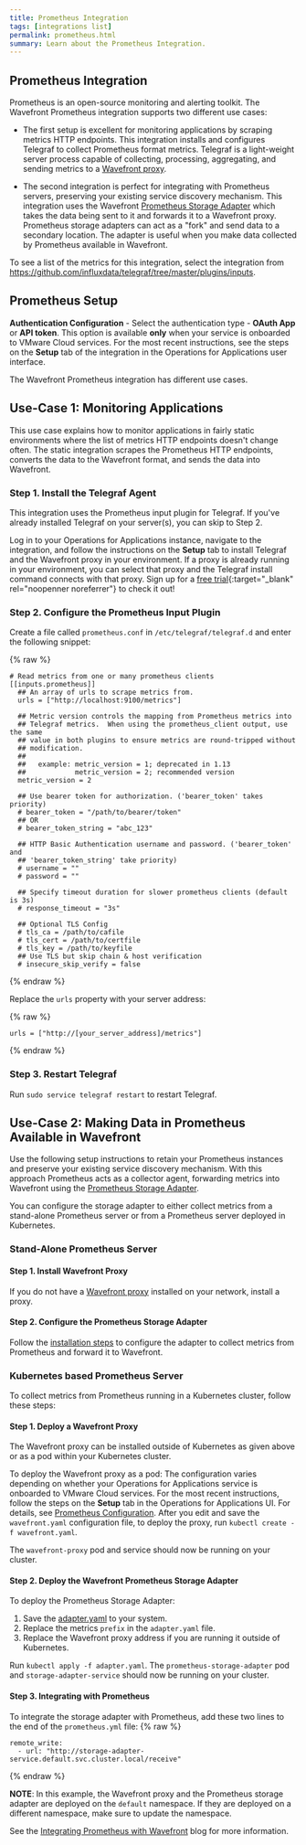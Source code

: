```yaml
---
title: Prometheus Integration
tags: [integrations list]
permalink: prometheus.html
summary: Learn about the Prometheus Integration.
---
```

## Prometheus Integration

Prometheus is an open-source monitoring and alerting toolkit. The Wavefront Prometheus integration supports two different use cases:

* The first setup is excellent for monitoring applications by scraping metrics HTTP endpoints. This integration installs and configures Telegraf to collect Prometheus format metrics. Telegraf is a light-weight server process capable of collecting, processing, aggregating, and sending metrics to a [Wavefront proxy](https://docs.wavefront.com/proxies.html).

* The second integration is perfect for integrating with Prometheus servers, preserving your existing service discovery mechanism. This integration uses the Wavefront [Prometheus Storage Adapter](https://github.com/wavefrontHQ/prometheus-storage-adapter) which takes the data being sent to it and forwards it to a Wavefront proxy. Prometheus storage adapters can act as a "fork" and send data to a secondary location. The adapter is useful when you make data collected by Prometheus available in Wavefront.


To see a list of the metrics for this integration, select the integration from <https://github.com/influxdata/telegraf/tree/master/plugins/inputs>.
## Prometheus Setup



**Authentication Configuration** - Select the authentication type - **OAuth App** or **API token**. This option is available **only** when your service is onboarded to VMware Cloud services. For the most recent instructions, see the steps on the **Setup** tab of the integration in the Operations for Applications user interface.

The Wavefront Prometheus integration has different use cases.

## Use-Case 1: Monitoring Applications
This use case explains how to monitor applications in fairly static environments where the list of metrics HTTP endpoints doesn't change often. The static integration scrapes the Prometheus HTTP endpoints, converts the data to the Wavefront format, and sends the data into Wavefront.

### Step 1. Install the Telegraf Agent

This integration uses the Prometheus input plugin for Telegraf. If you've already installed Telegraf on your server(s), you can skip to Step 2.

Log in to your Operations for Applications instance, navigate to the integration, and follow the instructions on the **Setup** tab to install Telegraf and the Wavefront proxy in your environment. If a proxy is already running in your environment, you can select that proxy and the Telegraf install command connects with that proxy. Sign up for a [free trial](https://tanzu.vmware.com/observability-trial){:target="_blank" rel="noopenner noreferrer"} to check it out!

### Step 2. Configure the Prometheus Input Plugin

Create a file called `prometheus.conf` in `/etc/telegraf/telegraf.d` and enter the following snippet:
{% raw %}
```
# Read metrics from one or many prometheus clients
[[inputs.prometheus]]
  ## An array of urls to scrape metrics from.
  urls = ["http://localhost:9100/metrics"]

  ## Metric version controls the mapping from Prometheus metrics into
  ## Telegraf metrics.  When using the prometheus_client output, use the same
  ## value in both plugins to ensure metrics are round-tripped without
  ## modification.
  ##
  ##   example: metric_version = 1; deprecated in 1.13
  ##            metric_version = 2; recommended version
  metric_version = 2

  ## Use bearer token for authorization. ('bearer_token' takes priority)
  # bearer_token = "/path/to/bearer/token"
  ## OR
  # bearer_token_string = "abc_123"

  ## HTTP Basic Authentication username and password. ('bearer_token' and
  ## 'bearer_token_string' take priority)
  # username = ""
  # password = ""

  ## Specify timeout duration for slower prometheus clients (default is 3s)
  # response_timeout = "3s"

  ## Optional TLS Config
  # tls_ca = /path/to/cafile
  # tls_cert = /path/to/certfile
  # tls_key = /path/to/keyfile
  ## Use TLS but skip chain & host verification
  # insecure_skip_verify = false
```
{% endraw %}

Replace the `urls` property with your server address:
{% raw %}
```
urls = ["http://[your_server_address]/metrics"]
```
{% endraw %}

### Step 3. Restart Telegraf

Run `sudo service telegraf restart` to restart Telegraf.

## Use-Case 2: Making Data in Prometheus Available in Wavefront

Use the following setup instructions to retain your Prometheus instances and preserve your existing service discovery mechanism. With this approach Prometheus acts as a collector agent, forwarding metrics into Wavefront using the [Prometheus Storage Adapter](https://github.com/wavefrontHQ/prometheus-storage-adapter).

You can configure the storage adapter to either collect metrics from a stand-alone Prometheus server or from a Prometheus server deployed in Kubernetes.

### Stand-Alone Prometheus Server

#### Step 1. Install Wavefront Proxy
If you do not have a [Wavefront proxy](https://docs.wavefront.com/proxies.html) installed on your network, install a proxy.

#### Step 2. Configure the Prometheus Storage Adapter
Follow the [installation steps](https://github.com/wavefrontHQ/prometheus-storage-adapter#installation) to configure the adapter to collect metrics from Prometheus and forward it to Wavefront.

### Kubernetes based Prometheus Server
To collect metrics from Prometheus running in a Kubernetes cluster, follow these steps:

#### Step 1. Deploy a Wavefront Proxy
The Wavefront proxy can be installed outside of Kubernetes as given above or as a pod within your Kubernetes cluster.

To deploy the Wavefront proxy as a pod:
The configuration varies depending on whether your Operations for Applications service is onboarded to VMware Cloud services. For the most recent instructions, follow the steps on the **Setup** tab in the Operations for Applications UI. For details, see [Prometheus Configuration](http://docs-sandbox-a.wavefront.com/authentication_properties.html#example-prometheus-configuration). After you edit and save the `wavefront.yaml` configuration file, to deploy the proxy, run `kubectl create -f wavefront.yaml`.

The `wavefront-proxy` pod and service should now be running on your cluster.

#### Step 2. Deploy the Wavefront Prometheus Storage Adapter
To deploy the Prometheus Storage Adapter:

1. Save the [adapter.yaml](https://raw.githubusercontent.com/wavefrontHQ/prometheus-storage-adapter/master/deploy/kubernetes/adapter.yaml) to your system.
2. Replace the metrics `prefix` in the `adapter.yaml` file.
3. Replace the Wavefront proxy address if you are running it outside of Kubernetes.

Run `kubectl apply -f adapter.yaml`. The `prometheus-storage-adapter` pod and `storage-adapter-service` should now be running on your cluster.

#### Step 3. Integrating with Prometheus
To integrate the storage adapter with Prometheus, add these two lines to the end of the `prometheus.yml` file:{% raw %}
```
remote_write:
  - url: "http://storage-adapter-service.default.svc.cluster.local/receive"
```
{% endraw %}

**NOTE**: In this example, the Wavefront proxy and the Prometheus storage adapter are deployed on the `default` namespace. If they are deployed on a different namespace, make sure to update the namespace.

See the [Integrating Prometheus with Wavefront](https://tanzu.vmware.com/content/blog/prometheus-or-tanzu-observability-by-wavefront-for-kubernetes-an-sre-s-point-of-view-2) blog for more information.



